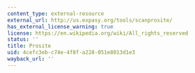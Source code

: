 ```yaml
---
content_type: external-resource
external_url: http://us.expasy.org/tools/scanprosite/
has_external_license_warning: true
license: https://en.wikipedia.org/wiki/All_rights_reserved
status: ''
title: Prosite
uid: 4cefc3eb-c74e-4f8f-a228-051e8013d1e3
wayback_url: ''
---
```

